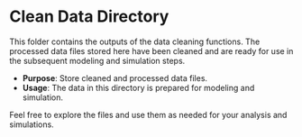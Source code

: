 # Clean Data Directory

This folder contains the outputs of the data cleaning functions. The processed data files stored here have been cleaned and are ready for use in the subsequent modeling and simulation steps.

- **Purpose**: Store cleaned and processed data files.
- **Usage**: The data in this directory is prepared for modeling and simulation.

Feel free to explore the files and use them as needed for your analysis and simulations.